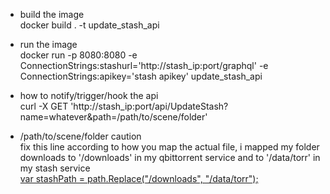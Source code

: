 * build the image  
docker build . -t update_stash_api

* run the image  
docker run -p 8080:8080 -e ConnectionStrings:stashurl='http://stash_ip:port/graphql' -e ConnectionStrings:apikey='stash apikey' update_stash_api

* how to notify/trigger/hook the api  
curl -X GET 'http://stash_ip:port/api/UpdateStash?name=whatever&path=/path/to/scene/folder'

* /path/to/scene/folder caution  
fix this line according to how you map the actual file, i mapped my folder downloads to '/downloads' in my qbittorrent service and to '/data/torr' in my stash service  
[var stashPath = path.Replace("/downloads", "/data/torr");](https://github.com/Kahdeg-15520487/update_stash_api/blob/d8bcda3b038caf8131096719d3d768fbea446b89/update_stash_api/Controllers/UpdateStashController.cs#L42C1-L42C74)
